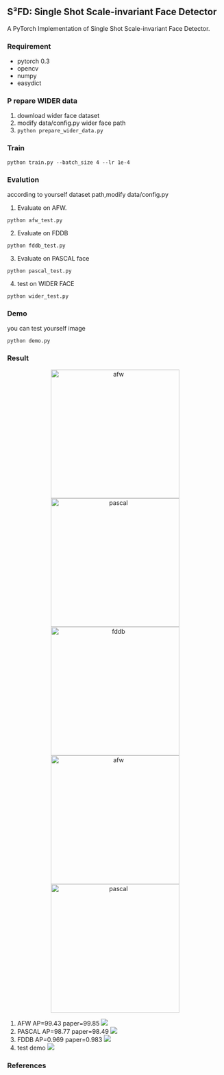 ## S³FD: Single Shot Scale-invariant Face Detector ##
A PyTorch Implementation of Single Shot Scale-invariant Face Detector.

### Requirement
* pytorch 0.3 
* opencv 
* numpy 
* easydict

### P	repare WIDER data 
1. download wider face dataset 
2. modify data/config.py wider face path
3. ``` python prepare_wider_data.py ```

### Train 
``` 
python train.py --batch_size 4 --lr 1e-4
``` 

### Evalution
according to yourself dataset path,modify data/config.py 
1. Evaluate on AFW.
```
python afw_test.py
```
2. Evaluate on FDDB 
```
python fddb_test.py
```
3. Evaluate on PASCAL  face 
``` 
python pascal_test.py
```
4. test on WIDER FACE 
```
python wider_test.py
```
### Demo 
you can test yourself image
```
python demo.py
```

### Result
<div align="center">
<img src="https://github.com/yxlijun/S3FD.pytorch/blob/master/img/AFW.png" height="300px" alt="afw" >
<img src="https://github.com/yxlijun/S3FD.pytorch/blob/master/img/pascal.png" height="300px" alt="pascal" >
<img src="https://github.com/yxlijun/S3FD.pytorch/blob/master/img/FDDB.png" height="300px" alt="fddb" >     
</div>

<div align="center">
<img src="https://github.com/yxlijun/S3FD.pytorch/blob/master/tmp/test2.jpg" height="300px" alt="afw" >
<img src="https://github.com/yxlijun/S3FD.pytorch/blob/master/tmp/test.jpg" height="300px" alt="pascal" >   
</div>

1. AFW AP=99.43 paper=99.85
![](https://github.com/yxlijun/S3FD.pytorch/blob/master/img/AFW.png)
2. PASCAL AP=98.77 paper=98.49
![](https://github.com/yxlijun/S3FD.pytorch/blob/master/img/pascal.png)
3. FDDB AP=0.969 paper=0.983
![](https://github.com/yxlijun/S3FD.pytorch/blob/master/img/FDDB.png)
4. test demo
![](https://github.com/yxlijun/S3FD.pytorch/blob/master/tmp/test2.jpg)

### References
